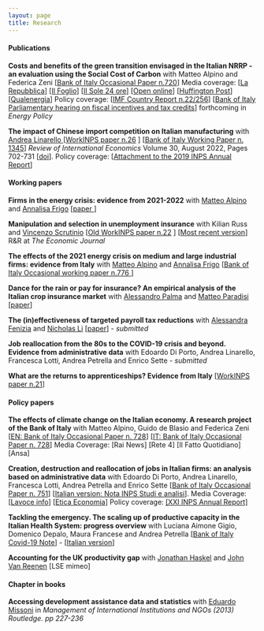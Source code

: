 ```yaml
---
layout: page
title: Research
---
```


#### Publications

**Costs and benefits of the green transition envisaged in the Italian NRRP - an evaluation using the Social Cost of Carbon** with Matteo Alpino and Federica Zeni [<a href="https://www.bancaditalia.it/pubblicazioni/qef/2022-0720/QEF_720.pdf">Bank of Italy Occasional Paper n.720</a>] Media coverage: [<a href="https://www.repubblica.it/economia/2022/10/16/news/superbonus_modifiche_nuovo_governo-370315835/">La Repubblica</a>] [<a href="https://www.ilfoglio.it/economia/2022/11/10/news/il-superbonus-riduce-di-pochissimo-le-emissioni-di-co2-e-aumenta-di-molto-quelle-di-debito-4642055/">Il Foglio</a>] [<a href="https://www.ilsole24ore.com/art/bankitalia-il-superbonus-costa-caro-e-produce-scarsi-benefici-ambientali-AEUmAL9B">Il Sole 24 ore</a>] [<a href="https://www.open.online/2022/10/17/pnrr-studio-bankitalia-superbonus/">Open online</a>] [<a href="https://www.huffingtonpost.it/dossier/terra/2022/10/21/news/banca_ditalia_bocciato_il_superbonus_promosse_le_rinnovabili-10458683/">Huffington Post</a>] [<a href="https://www.qualenergia.it/articoli/superbonus-non-inefficiente-come-sembrerebbe-bocciatura-bankitalia/">Qualenergia</a>] Policy coverage: [<a href="https://www.imf.org/en/Publications/CR/Issues/2022/07/28/Italy-Selected-Issues-521489">IMF Country Report n.22/256</a>] [<a href="https://www.bancaditalia.it/pubblicazioni/interventi-vari/int-var-2023/Ricotti-2023.02.21.pdf">Bank of Italy Parliamentary hearing on fiscal incentives and tax credits</a>] forthcoming in <i>Energy Policy</i>

**The impact of Chinese import competition on Italian manufacturing** with <a href="https://sites.google.com/site/andrealinarello/home">Andrea Linarello </a>[<a href="https://www.inps.it/docallegatiNP/Mig/InpsComunica/WorkInps_Papers/26_WorkINPS_Linarello_Citino_dicembre_2019.pdf">WorkINPS paper n.26</a> ]  [<a href="https://www.bancaditalia.it/pubblicazioni/temi-discussione/2021/2021-1345/en_tema_1345.pdf?language_id=1">Bank of Italy Working Paper n. 1345</a>] <i>Review of International Economics</i> Volume 30, August 2022, Pages 702-731 [<a href="https://onlinelibrary.wiley.com/doi/10.1111/roie.12587">doi</a>]. Policy coverage: [<a href="https://www.inps.it/docallegatiNP/Mig/Dati_analisi_bilanci/Rapporti_annuali/allegato_XVIII_R_A_versione_on_line.pdf">Attachment to the 2019 INPS Annual Report</a>] 


#### Working papers

**Firms in the energy crisis: evidence from 2021-2022**  with <a href="https://sites.google.com/site/alpinomtt">Matteo Alpino</a> and <a href="https://annalisafrigo.weebly.com/">Annalisa Frigo</a> [<a href="https://luca-citino.github.io/docs/INVIND.pdf">paper </a>]

**Manipulation and selection in unemployment insurance**  with Kilian Russ and <a href="https://sites.google.com/view/vincenzoscrutinio/home">Vincenzo Scrutinio</a> [<a href="https://www.inps.it/docallegatiNP/Mig/InpsComunica/WorkInps_Papers/22_gennaio_2019_Happy%20Birthday_citino_russ_scrutinio.pdf">Old WorkINPS paper n.22</a> ]  [<a href="https://luca-citino.github.io/docs/targeted_ui-1.pdf">Most recent version</a>] R&R at <i>The Economic Journal</i>

**The effects of the 2021 energy crisis on medium and large industrial firms: evidence from Italy** with <a href="https://sites.google.com/site/alpinomtt">Matteo Alpino</a> and <a href="https://annalisafrigo.weebly.com/">Annalisa Frigo</a> [<a href="https://www.bancaditalia.it/pubblicazioni/qef/2023-0776/">Bank of Italy Occasional working paper n.776 </a>]

**Dance for the rain or pay for insurance? An empirical analysis of the Italian crop insurance market** with <a href="https://sites.google.com/view/alessandropalma/home">Alessandro Palma</a> and <a href="https://www.matteoparadisi.com/">Matteo Paradisi</a> [<a href="https://luca-citino.github.io/docs/CPP_dance_for_the_rain.pdf">paper</a>]

**The (in)effectiveness of targeted payroll tax reductions** with <a href="https://sites.google.com/site/alessandrafenizia/">Alessandra Fenizia</a> and <a href="https://sites.google.com/view/nicholasli">Nicholas Li</a> [<a href="https://luca-citino.github.io/docs/FLC_Jan2024.pdf">paper</a>] - _submitted_

**Job reallocation from the 80s to the COVID-19 crisis and beyond. Evidence from administrative data** with Edoardo Di Porto, Andrea Linarello, Francesca Lotti, Andrea Petrella and Enrico Sette - _submitted_

**What are the returns to apprenticeships? Evidence from Italy** [<a href="https://www.inps.it/docallegatiNP/Mig/InpsComunica/WorkInps_Papers/21_luglio_2020_aggiornamento_WorkINPS_papers.pdf">WorkINPS paper n.21</a>]






#### Policy papers

**The effects of climate change on the Italian economy. A research project of the Bank of Italy** with Matteo Alpino, Guido de Blasio and Federica Zeni [<a href="https://www.bancaditalia.it/pubblicazioni/qef/2022-0728/QEF_728_22_EN.pdf">EN: Bank of Italy Occasional Paper n. 728</a>] [<a href="https://www.bancaditalia.it/pubblicazioni/qef/2022-0728/index.html">IT: Bank of Italy Occasional Paper n. 728</a>] Media Coverage: [Rai News] [Rete 4] [Il Fatto Quotidiano] [Ansa]

**Creation, destruction and reallocation of jobs in Italian firms: an analysis based on administrative data** with Edoardo Di Porto, Andrea Linarello, Francesca Lotti, Andrea Petrella and Enrico Sette [<a href="https://www.bancaditalia.it/pubblicazioni/qef/2023-0751/QEF_751_23.pdf">Bank of Italy Occasional Paper n. 751</a>] [<a href="https://www.inps.it/docallegatiNP/Mig/Dati_analisi_bilanci/Attivita_ricerca/Studi_e_analisi/2022/nota_BdI_Inps_05_2022.pdf">Italian version: Nota INPS Studi e analisi</a>]. Media Coverage: [<a href="https://www.lavoce.info/archives/97443/cosi-la-pandemia-ha-distrutto-e-creato-lavoro/">Lavoce info</a>] [<a href="https://eticaeconomia.it/leconomia-italiana-e-le-rigidita-che-non-ci-sono-e-non-cerano/">Etica Economia</a>] Policy coverage: <a href="https://www.inps.it/docallegatiNP/Mig/Dati_analisi_bilanci/Rapporti_annuali/XXI_Rapporto_Annuale/XXI_Rapporto_Annuale.pdf">[XXI INPS Annual Report]</a>

**Tackling the emergency. The scaling up of productive capacity in the Italian Health System: progress overview** with Luciana Aimone Gigio, Domenico Depalo, Maura Francese and Andrea Petrella [<a href="https://www.bancaditalia.it/media/notizie/2020/2020_HealthPolicies_progress_v6_External.pdf?language_id=1">Bank of Italy Covid-19 Note</a>] - [<a href="https://www.bancaditalia.it/media/notizie/2020/2020_HealthPolicies_Progress_v6_ITA_External.pdf">Italian version</a>] 

**Accounting for the UK productivity gap** with <a href="https://www.imperial.ac.uk/people/j.haskel">Jonathan Haskel</a> and <a href="https://mitmgmtfaculty.mit.edu/jvanreenen/">John Van Reenen</a> [LSE mimeo] 
 
#### Chapter in books
**Accessing development assistance data and statistics** with <a href="http://eduardomissoni.info/?lang=en">Eduardo Missoni</a> in <i>Management of International Institutions and NGOs (2013) Routledge. pp 227-236</i>







